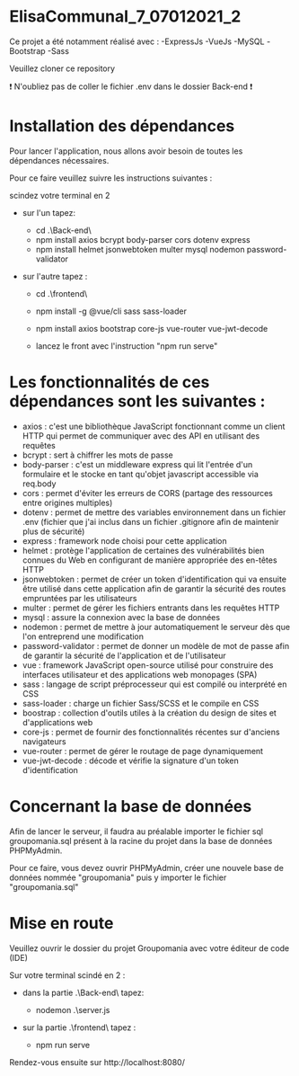 # ElisaCommunal_7_07012021_2

Ce projet a été notamment réalisé avec : -ExpressJs -VueJs -MySQL -Bootstrap -Sass

Veuillez cloner ce repository

❗ N'oubliez pas de coller le fichier .env dans le dossier Back-end ❗

Installation des dépendances
=

Pour lancer l'application, nous allons avoir besoin de toutes les dépendances nécessaires.

Pour ce faire veuillez suivre les instructions suivantes :

scindez votre terminal en 2
  - sur l'un tapez: 
    - cd .\Back-end\
    - npm install axios bcrypt body-parser cors dotenv express 
    - npm install helmet jsonwebtoken multer mysql nodemon password-validator
   
  - sur l'autre tapez :
    - cd .\frontend\
    - npm install -g @vue/cli sass sass-loader
    - npm install axios bootstrap core-js vue-router vue-jwt-decode


    - lancez le front avec l'instruction "npm run serve"

Les fonctionnalités de ces dépendances sont les suivantes :
=
- axios : c'est une bibliothèque JavaScript fonctionnant comme un client HTTP qui permet de communiquer avec des API en utilisant des requêtes
- bcrypt : sert à chiffrer les mots de passe
- body-parser : c'est un middleware express qui lit l'entrée d'un formulaire et le stocke en tant qu'objet javascript accessible via req.body
- cors : permet d'éviter les erreurs de CORS (partage des ressources entre origines multiples)
- dotenv : permet de mettre des variables environnement dans un fichier .env (fichier que j'ai inclus dans un fichier .gitignore afin de maintenir plus de sécurité)  
- express : framework node choisi pour cette application
- helmet : protège l'application de certaines des vulnérabilités bien connues du Web en configurant de manière appropriée des en-têtes HTTP
- jsonwebtoken : permet de créer un token d'identification qui va ensuite être utilisé dans cette application afin de garantir la sécurité des routes empruntées par les utilisateurs
- multer : permet de gérer les fichiers entrants dans les requêtes HTTP
- mysql : assure la connexion avec la base de données
- nodemon : permet de mettre à jour automatiquement le serveur dès que l'on entreprend une modification
- password-validator : permet de donner un modèle de mot de passe afin de garantir la sécurité de l'application et de l'utilisateur
- vue : framework JavaScript open-source utilisé pour construire des interfaces utilisateur et des applications web monopages (SPA)
- sass : langage de script préprocesseur qui est compilé ou interprété en CSS
- sass-loader : charge un fichier Sass/SCSS et le compile en CSS
- boostrap : collection d'outils utiles à la création du design de sites et d'applications web
- core-js : permet de fournir des fonctionnalités récentes sur d'anciens navigateurs
- vue-router : permet de gérer le routage de page dynamiquement
- vue-jwt-decode : décode et vérifie la signature d'un token d'identification

Concernant la base de données
=
Afin de lancer le serveur, il faudra au préalable importer le fichier sql groupomania.sql présent à la racine du projet dans la base de données PHPMyAdmin.

Pour ce faire, vous devez ouvrir PHPMyAdmin, créer une nouvele base de données nommée "groupomania" puis y importer le fichier "groupomania.sql"

Mise en route
=

Veuillez ouvrir le dossier du projet Groupomania avec votre éditeur de code (IDE)

Sur votre terminal scindé en 2 :
  - dans la partie .\Back-end\ tapez: 
    - nodemon .\server.js
   

  - sur la partie .\frontend\ tapez :
    - npm run serve


Rendez-vous ensuite sur http://localhost:8080/

